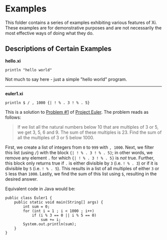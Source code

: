 Examples
========

This folder contains a series of examples exhibiting various features of Xi. These examples are for demonstrative purposes and are not necessarily
the most effective ways of doing what they do.

Descriptions of Certain Examples
--------------------------------

**hello.xi**  

    println "hello world"
    
Not much to say here - just a simple "hello world" program.

---

**euler1.xi**

    println $ / , 1000 {| ! % . 3 ! % . 5}
  
This is a solution to [Problem #1](http://projecteuler.net/problem=1) of [Project Euler](http://projecteuler.net). The problem reads as follows:

>If we list all the natural numbers below 10 that are multiples of 3 or 5, we get 3, 5, 6 and 9. The sum of these multiples is 23.
Find the sum of all the multiples of 3 or 5 below 1000.

First, we create a list of integers from `0` to `999` with `, 1000`. Next, we filter this list (using `/`) with the block `{| ! % . 3 ! % . 5}`; in other words,
we remove any element `.` for which `{| ! % . 3 ! % . 5}` is *not* true. Further, this block only returns true if `.` is either divisible by `3` (i.e.
`! % . 3`) or if it is divisible by `5` (i.e. `! % . 5`). This results in a list of all multiples of either `3` or `5` less than `1000`. Lastly, we
find the sum of this list using `$`, resulting in the desired answer.

Equivalent code in Java would be:

    public class Euler1 {
	    public static void main(String[] args) {
		    int sum = 0;
		    for (int i = 1 ; i < 1000 ; i++)
			    if (i % 3 == 0 || i % 5 == 0)
				    sum += i;
		    System.out.println(sum);
	    }
    }
